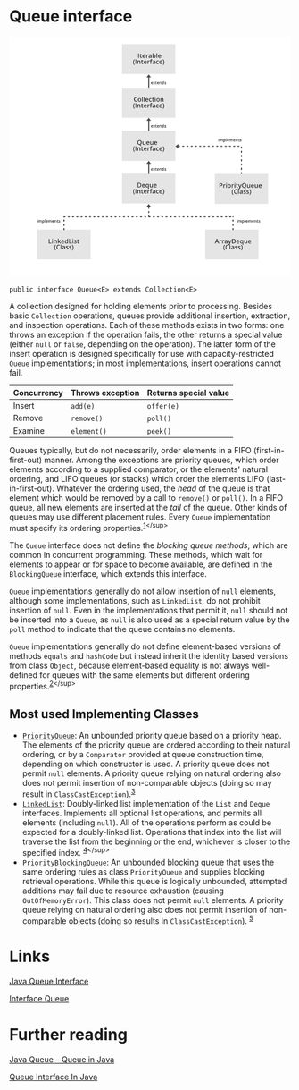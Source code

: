 # Queue interface
![](./res/queue_interface_java.png "Queue implementations")

```
public interface Queue<E> extends Collection<E>
```

A collection designed for holding elements prior to processing. Besides basic `Collection` operations, queues provide additional insertion, extraction, and inspection operations. Each of these methods exists in two forms: one throws an exception if the operation fails, the other returns a special value (either `null` or `false`, depending on the operation). The latter form of the insert operation is designed specifically for use with capacity-restricted `Queue` implementations; in most implementations, insert operations cannot fail.


| Concurrency | Throws exception  | Returns special value |
|---|---|---|
| Insert  | `add(e)`  | `offer(e)` |
| Remove  | `remove()`  | `poll()` |
| Examine | `element()`  | `peek()` |

Queues typically, but do not necessarily, order elements in a FIFO (first-in-first-out) manner. Among the exceptions are priority queues, which order elements according to a supplied comparator, or the elements' natural ordering, and LIFO queues (or stacks) which order the elements LIFO (last-in-first-out). Whatever the ordering used, the *head* of the queue is that element which would be removed by a call to `remove()` or `poll()`. In a FIFO queue, all new elements are inserted at the *tail* of the queue. Other kinds of queues may use different placement rules. Every `Queue` implementation must specify its ordering properties.<sup>[1](https://docs.oracle.com/javase/7/docs/api/java/util/Queue.html#:~:text=A%20collection%20designed,its%20ordering%20properties.)</sup>

The `Queue` interface does not define the *blocking queue methods*, which are common in concurrent programming. These methods, which wait for elements to appear or for space to become available, are defined in the `BlockingQueue` interface, which extends this interface.

`Queue` implementations generally do not allow insertion of `null` elements, although some implementations, such as `LinkedList`, do not prohibit insertion of `null`. Even in the implementations that permit it, `null` should not be inserted into a `Queue`, as `null` is also used as a special return value by the `poll` method to indicate that the queue contains no elements.

`Queue` implementations generally do not define element-based versions of methods `equals` and `hashCode` but instead inherit the identity based versions from class `Object`, because element-based equality is not always well-defined for queues with the same elements but different ordering properties.<sup>[2](https://docs.oracle.com/javase/7/docs/api/java/util/Queue.html#:~:text=The%20Queue%20interface,different%20ordering%20properties.)</sup>

## Most used Implementing Classes
- [`PriorityQueue`](https://docs.oracle.com/javase/7/docs/api/java/util/PriorityQueue.html): An unbounded priority queue based on a priority heap. The elements of the priority queue are ordered according to their natural ordering, or by a `Comparator` provided at queue construction time, depending on which constructor is used. A priority queue does not permit `null` elements. A priority queue relying on natural ordering also does not permit insertion of non-comparable objects (doing so may result in `ClassCastException`).<sup>[3](https://docs.oracle.com/javase/7/docs/api/java/util/PriorityQueue.html#:~:text=An%20unbounded%20priority,non%2Dcomparable%20objects%20)</sup>
- [`LinkedList`](https://docs.oracle.com/javase/7/docs/api/java/util/LinkedList.html): Doubly-linked list implementation of the `List` and `Deque` interfaces. Implements all optional list operations, and permits all elements (including `null`). All of the operations perform as could be expected for a doubly-linked list. Operations that index into the list will traverse the list from the beginning or the end, whichever is closer to the specified index. <sup>[4](https://docs.oracle.com/javase/7/docs/api/java/util/LinkedList.html#:~:text=Doubly%2Dlinked%20list,the%20specified%20index.)</sup>
- [`PriorityBlockingQueue`](https://docs.oracle.com/javase/7/docs/api/java/util/concurrent/PriorityBlockingQueue.html):
An unbounded blocking queue that uses the same ordering rules as class `PriorityQueue` and supplies blocking retrieval operations. While this queue is logically unbounded, attempted additions may fail due to resource exhaustion (causing `OutOfMemoryError`). This class does not permit `null` elements. A priority queue relying on natural ordering also does not permit insertion of non-comparable objects (doing so results in `ClassCastException`).
<sup>[5](https://docs.oracle.com/javase/7/docs/api/java/util/concurrent/PriorityBlockingQueue.html#:~:text=An%20unbounded%20blocking,non%2Dcomparable%20objects)</sup>

# Links
[Java Queue Interface](https://www.programiz.com/java-programming/queue)

[Interface Queue](https://docs.oracle.com/javase/7/docs/api/java/util/Queue.html)
  
# Further reading
[Java Queue – Queue in Java](https://www.digitalocean.com/community/tutorials/java-queue)

[Queue Interface In Java](https://www.geeksforgeeks.org/queue-interface-java/)

